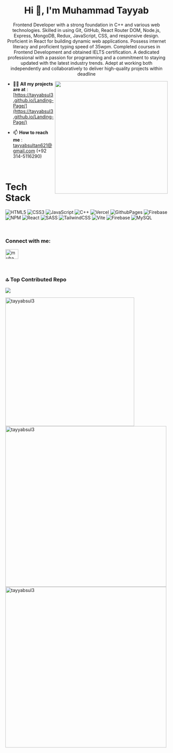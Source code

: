 <h1 align="center" >Hi 👋, I'm Muhammad Tayyab</h1>
<p align="center">Frontend Developer with a strong foundation in C++ and
various web technologies. Skilled in using Git, GitHub, React
Router DOM, Node.js, Express, MongoDB, Redux, JavaScript,
CSS, and responsive design. Proficient in React for building
dynamic web applications. Possess internet literacy and
proficient typing speed of 35wpm. Completed courses in
Frontend Development and obtained IELTS certification. A
dedicated professional with a passion for programming and a
commitment to staying updated with the latest industry
trends. Adept at working both independently and
collaboratively to deliver high-quality projects within deadline</p>


  <img align="right" src="https://media1.tenor.com/m/Flf8Z_pGZwMAAAAC/menhera-kun-hi-anime-hi.gif" width="350">


- 👨‍💻 **All my projects are at** : <br> [https://tayyabsul3.github.io/Landing-Page/](https://tayyabsul3.github.io/Landing-Page/)

- 📫 **How to reach me**  : <br>tayyabsultan621@gmail.com (+92 314-5116290)
<br>
<h1>Tech Stack</h1>
<p><img src="https://img.shields.io/badge/html5-%23E34F26.svg?style=for-the-badge&amp;logo=html5&amp;logoColor=white" alt="HTML5"> <img src="https://img.shields.io/badge/css3-%231572B6.svg?style=for-the-badge&amp;logo=css3&amp;logoColor=white" alt="CSS3"> <img src="https://img.shields.io/badge/javascript-%23323330.svg?style=for-the-badge&amp;logo=javascript&amp;logoColor=%23F7DF1E" alt="JavaScript"> <img src="https://img.shields.io/badge/c++-%2300599C.svg?style=for-the-badge&amp;logo=c%2B%2B&amp;logoColor=white" alt="C++"> <img src="https://img.shields.io/badge/vercel-%23000000.svg?style=for-the-badge&amp;logo=vercel&amp;logoColor=white" alt="Vercel"> <img src="https://img.shields.io/badge/github%20pages-121013?style=for-the-badge&amp;logo=github&amp;logoColor=white" alt="GithubPages"> <img src="https://img.shields.io/badge/firebase-%23039BE5.svg?style=for-the-badge&amp;logo=firebase" alt="Firebase"> <img src="https://img.shields.io/badge/NPM-%23CB3837.svg?style=for-the-badge&amp;logo=npm&amp;logoColor=white" alt="NPM"> <img src="https://img.shields.io/badge/react-%2320232a.svg?style=for-the-badge&amp;logo=react&amp;logoColor=%2361DAFB" alt="React"> <img src="https://img.shields.io/badge/SASS-hotpink.svg?style=for-the-badge&amp;logo=SASS&amp;logoColor=white" alt="SASS"> <img src="https://img.shields.io/badge/tailwindcss-%2338B2AC.svg?style=for-the-badge&amp;logo=tailwind-css&amp;logoColor=white" alt="TailwindCSS"> <img src="https://img.shields.io/badge/vite-%23646CFF.svg?style=for-the-badge&amp;logo=vite&amp;logoColor=white" alt="Vite"> <img src="https://img.shields.io/badge/Firebase-039BE5?style=for-the-badge&amp;logo=Firebase&amp;logoColor=white" alt="Firebase"> <img src="https://img.shields.io/badge/mysql-%2300000f.svg?style=for-the-badge&amp;logo=mysql&amp;logoColor=white" alt="MySQL"></p>
<br>

<h3 align="left">Connect with me:</h3>
<p align="left">
<a href="https://linkedin.com/in/muhammad tayyab" target="blank"><img align="center" src="https://raw.githubusercontent.com/rahuldkjain/github-profile-readme-generator/master/src/images/icons/Social/linked-in-alt.svg" alt="muhammad tayyab" height="30" width="40" /></a>
</p>
<br>



### 🔝 Top Contributed Repo
![](https://github-contributor-stats.vercel.app/api?username=tayyabsul3&limit=5&theme=matrix&combine_all_yearly_contributions=true)

<img align="left"  src="https://github-readme-stats.vercel.app/api/top-langs?username=tayyabsul3&show_icons=true&locale=en&layout=compact" alt="tayyabsul3" width="400"/>

<img align="center"  src="https://github-readme-stats.vercel.app/api?username=tayyabsul3&show_icons=true&locale=en" alt="tayyabsul3"  width="500"/>

<img  align="left" src="https://github-readme-streak-stats.herokuapp.com/?user=tayyabsul3&" alt="tayyabsul3"  width="500" />


<!-- Proudly created with GPRM ( https://gprm.itsvg.in ) -->
